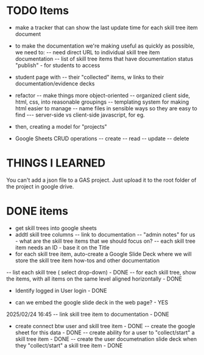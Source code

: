 # TODO Items

- make a tracker that can show the last update time for each skill tree item document



- to make the documentation we're making useful as quickly as possible, we need to:
-- need direct URL to individual skill tree item documentation
-- list of skill tree items that have documentation status "publish" - for students to access

- student page with
-- their "collected" items, w links to their documentation/evidence decks

- refactor
-- make things more object-oriented
-- organized client side, html, css, into reasonable groupings
-- templating system for making html easier to manage
-- name files in sensible ways so they are easy to find
--- server-side vs client-side javascript, for eg.

- then, creating a model for "projects"



- Google Sheets CRUD operations
-- create
-- read
-- update
-- delete





# THINGS I LEARNED
You can't add a json file to a GAS project. Just upload it to the root folder of the project in google drive.



# DONE items
- get skill trees into google sheets
- addtl skill tree columns
-- link to documentation
-- "admin notes" for us - what are the skill tree items that we should focus on?
-- each skill tree item needs an ID - base it on the Title
- for each skill tree item, auto-create a Google Slide Deck where we will store the skill tree item how-tos and other documentation

-- list each skill tree ( select drop-down) - DONE
-- for each skill tree, show the items, with all items on the same level aligned horizontally - DONE

- Identify logged in User login - DONE


- can we embed the google slide deck in the web page? - YES

2025/02/24 16:45
-- link skill tree item to documentation - DONE
- create connect btw user and skill tree item - DONE
-- create the google sheet for this data - DONE
-- create ability for a user to "collect/start" a skill tree item - DONE
-- create the user documetnation slide deck when they "collect/start" a skill tree item - DONE
